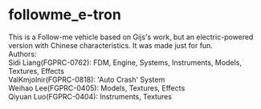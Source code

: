 # followme_e-tron  
This is a Follow-me vehicle based on Gijs's work, but an electric-powered version with Chinese characteristics. It was made just for fun.  
Authors:   
Sidi Liang(FGPRC-0762): FDM, Engine, Systems, Instruments, Models, Textures, Effects  
ValKmjolnir(FGPRC-0818): 'Auto Crash' System  
Weihao Lee(FGPRC-0405): Models, Textures, Effects    
Qiyuan Luo(FGPRC-0404): Instruments, Textures
